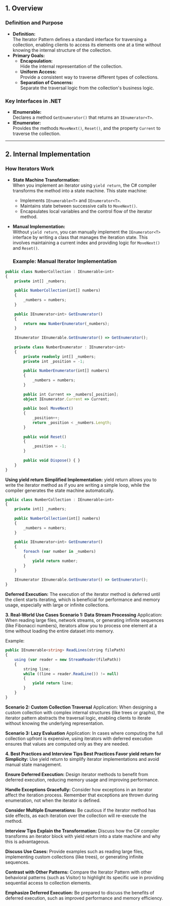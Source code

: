 ## 1. Overview

### Definition and Purpose
- **Definition:**  
  The Iterator Pattern defines a standard interface for traversing a collection, enabling clients to access its elements one at a time without knowing the internal structure of the collection.
- **Primary Goals:**  
  - **Encapsulation:**  
    Hide the internal representation of the collection.
  - **Uniform Access:**  
    Provide a consistent way to traverse different types of collections.
  - **Separation of Concerns:**  
    Separate the traversal logic from the collection's business logic.

### Key Interfaces in .NET
- **IEnumerable<T>:**  
  Declares a method `GetEnumerator()` that returns an `IEnumerator<T>`.
- **IEnumerator<T>:**  
  Provides the methods `MoveNext()`, `Reset()`, and the property `Current` to traverse the collection.

---

## 2. Internal Implementation

### How Iterators Work
- **State Machine Transformation:**  
  When you implement an iterator using `yield return`, the C# compiler transforms the method into a state machine. This state machine:
  - Implements `IEnumerable<T>` and `IEnumerator<T>`.
  - Maintains state between successive calls to `MoveNext()`.
  - Encapsulates local variables and the control flow of the iterator method.
  
- **Manual Implementation:**  
  Without `yield return`, you can manually implement the `IEnumerator<T>` interface by writing a class that manages the iteration state. This involves maintaining a current index and providing logic for `MoveNext()` and `Reset()`.

  ### Example: Manual Iterator Implementation
```typescript
public class NumberCollection : IEnumerable<int>
{
    private int[] _numbers;
    
    public NumberCollection(int[] numbers)
    {
        _numbers = numbers;
    }
    
    public IEnumerator<int> GetEnumerator()
    {
        return new NumberEnumerator(_numbers);
    }
    
    IEnumerator IEnumerable.GetEnumerator() => GetEnumerator();
    
    private class NumberEnumerator : IEnumerator<int>
    {
        private readonly int[] _numbers;
        private int _position = -1;
        
        public NumberEnumerator(int[] numbers)
        {
            _numbers = numbers;
        }
        
        public int Current => _numbers[_position];
        object IEnumerator.Current => Current;
        
        public bool MoveNext()
        {
            _position++;
            return _position < _numbers.Length;
        }
        
        public void Reset()
        {
            _position = -1;
        }
        
        public void Dispose() { }
    }
}
```

**Using yield return
Simplified Implementation:**
yield return allows you to write the iterator method as if you are writing a simple loop, while the compiler generates the state machine automatically.

```typescript
public class NumberCollection : IEnumerable<int>
{
    private int[] _numbers;
    
    public NumberCollection(int[] numbers)
    {
        _numbers = numbers;
    }
    
    public IEnumerator<int> GetEnumerator()
    {
        foreach (var number in _numbers)
        {
            yield return number;
        }
    }
    
    IEnumerator IEnumerable.GetEnumerator() => GetEnumerator();
}
```
**Deferred Execution:**
The execution of the iterator method is deferred until the client starts iterating, which is beneficial for performance and memory usage, especially with large or infinite collections.

**3. Real-World Use Cases
Scenario 1: Data Stream Processing**
Application:
When reading large files, network streams, or generating infinite sequences (like Fibonacci numbers), iterators allow you to process one element at a time without loading the entire dataset into memory.

Example:

```typescript
public IEnumerable<string> ReadLines(string filePath)
{
    using (var reader = new StreamReader(filePath))
    {
        string line;
        while ((line = reader.ReadLine()) != null)
        {
            yield return line;
        }
    }
}
```
**Scenario 2: Custom Collection Traversal**
Application:
When designing a custom collection with complex internal structures (like trees or graphs), the iterator pattern abstracts the traversal logic, enabling clients to iterate without knowing the underlying representation.

**Scenario 3: Lazy Evaluation**
Application:
In cases where computing the full collection upfront is expensive, using iterators with deferred execution ensures that values are computed only as they are needed.

**4. Best Practices and Interview Tips
Best Practices
Favor yield return for Simplicity:**
Use yield return to simplify iterator implementations and avoid manual state management.

**Ensure Deferred Execution:**
Design iterator methods to benefit from deferred execution, reducing memory usage and improving performance.

**Handle Exceptions Gracefully:**
Consider how exceptions in an iterator affect the iteration process. Remember that exceptions are thrown during enumeration, not when the iterator is defined.

**Consider Multiple Enumerations:**
Be cautious if the iterator method has side effects, as each iteration over the collection will re-execute the method.

**Interview Tips
Explain the Transformation:**
Discuss how the C# compiler transforms an iterator block with yield return into a state machine and why this is advantageous.

**Discuss Use Cases:**
Provide examples such as reading large files, implementing custom collections (like trees), or generating infinite sequences.

**Contrast with Other Patterns:**
Compare the Iterator Pattern with other behavioral patterns (such as Visitor) to highlight its specific use in providing sequential access to collection elements.

**Emphasize Deferred Execution:**
Be prepared to discuss the benefits of deferred execution, such as improved performance and memory efficiency.